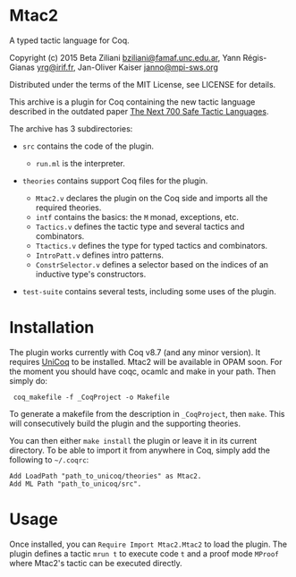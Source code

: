 # Mtac2

A typed tactic language for Coq.

Copyright (c) 2015 Beta Ziliani <bziliani@famaf.unc.edu.ar>,
	           Yann Régis-Gianas <yrg@irif.fr>,
		   Jan-Oliver Kaiser <janno@mpi-sws.org>

Distributed under the terms of the MIT License,
see LICENSE for details.

This archive is a plugin for Coq containing the new tactic language
described in the outdated paper
[The Next 700 Safe Tactic Languages](http://www.mpi-sws.org/~beta/#publications).


The archive has 3 subdirectories:
* `src` contains the code of the plugin.
  - `run.ml` is the interpreter.

* `theories` contains support Coq files for the plugin.
  - `Mtac2.v` declares the plugin on the Coq side and imports all the
     required theories.
  - `intf` contains the basics: the `M` monad, exceptions, etc.
  - `Tactics.v` defines the tactic type and several tactics and combinators.
  - `Ttactics.v` defines the type for typed tactics and combinators.
  - `IntroPatt.v` defines intro patterns.
  - `ConstrSelector.v` defines a selector based on the indices of an
    inductive type's constructors.

* `test-suite` contains several tests, including some uses of the plugin.

Installation
============

The plugin works currently with Coq v8.7 (and any minor version). It requires
[UniCoq](http://github.com/unicoq/unicoq) to be
installed. Mtac2 will be available in OPAM soon.
For the moment you should have coqc, ocamlc and make in your path.
Then simply do:
```
 coq_makefile -f _CoqProject -o Makefile
```
To generate a makefile from the description in `_CoqProject`, then `make`.
This will consecutively build the plugin and the supporting
theories.

You can then either `make install` the plugin or leave it in its
current directory. To be able to import it from anywhere in Coq,
simply add the following to `~/.coqrc`:
```
Add LoadPath "path_to_unicoq/theories" as Mtac2.
Add ML Path "path_to_unicoq/src".
```
# Usage

Once installed, you can `Require Import Mtac2.Mtac2` to load the
plugin. The plugin defines a tactic `mrun t` to execute code `t` and a proof
mode `MProof` where Mtac2's tactic can be executed directly.
